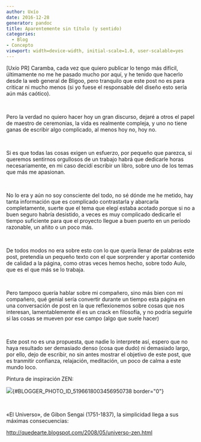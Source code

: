 ```yaml
---
author: Uxío
date: 2016-12-28
generator: pandoc
title: Aparentemente sin título (y sentido)
categories:
  - Blog
- Concepto
viewport: width=device-width, initial-scale=1.0, user-scalable=yes
---
```




\[Uxío PR\] Caramba, cada vez que quiero publicar lo tengo más difícil,
últimamente no me he pasado mucho por aquí, y he tenido que hacerlo
desde la web general de Bligoo, pero tranquilo que este post no es para
criticar ni mucho menos (si yo fuese el responsable del diseño esto
sería aún más caótico).

 

Pero la verdad no quiero hacer hoy un gran discurso, dejaré a otros el
papel de maestro de ceremonias, la vida es realmente compleja, y uno no
tiene ganas de escribir algo complicado, al menos hoy no, hoy no.

 

Si es que todas las cosas exigen un esfuerzo, por pequeño que parezca,
si queremos sentirnos orgullosos de un trabajo habrá que dedicarle horas
necesariamente, en mi caso decidí escribir un libro, sobre uno de los
temas que más me apasionan.

 

No lo era y aún no soy consciente del todo, no sé dónde me he metido,
hay tanta información que es complicado contrastarla y abarcarla
completamente, suerte que el tema que elegí estaba acotado porque si no
a buen seguro habría desistido, a veces es muy complicado dedicarle el
tiempo suficiente para que el proyecto llegue a buen puerto en un
período razonable, un añito o un poco más.

 

De todos modos no era sobre esto con lo que quería llenar de palabras
este post, pretendía un pequeño texto con el que sorprender y aportar
contenido de calidad a la página, como otras veces hemos hecho, sobre
todo Aulo, que es el que más se lo trabaja.

 

Pero tampoco quería hablar sobre mi compañero, sino más bien con mi
compañero, qué genial sería convertir durante un tiempo esta página en
una conversación de post en la que reflexionemos sobre cosas que nos
interesan, lamentablemente él es un crack en filosofía, y no podría
seguirle si las cosas se mueven por ese campo (algo que suele hacer)

 

Este post no es una propuesta, que nadie lo interprete así, espero que
no haya resultado ser demasiado denso (cosa que dudo) ni demasiado
largo, por ello, dejo de escribir, no sin antes mostrar el objetivo de
este post, que es tranmitir confianza, relajación, meditación, un poco
de calma a este mundo loco.

Pintura de inspiración ZEN:

![](http://bp1.blogger.com/_wxhFb5qnSeU/SB4YipFzgdI/AAAAAAAAAFs/bvkw5AyOWqQ/s320/sengai.jpg){#BLOGGER_PHOTO_ID_5196618003456950738
border="0"}

 

«El Universo», de Gibon Sengai (1751-1837), la simplicidad llega a sus
máximas consecuencias:

<http://quedearte.blogspot.com/2008/05/universo-zen.html>

